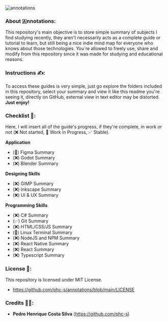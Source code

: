 ![annotations](https://github.com/user-attachments/assets/340144a4-e68a-4653-bf45-70f8b51ea520)
### About 🇦nnotations:
This repository's main objective is to store simple summary of subjects I find studying recently, they aren't necessarily acts as a complete guide or tutorial to learn, but still being a nice indie mind map for everyone who knows about those technologies. You`re allowed to freely use, share and modify from this repository since it was made for studying and educational reasons.
### Instructions ✍️:
To access these guides is very simple, just go explore the folders included in this repository, select your summary and view it like this readme you're seeing it, directly on GitHub, external view in text editor may be distorted. **Just enjoy!**
### Checklist 📝:

Here, I will insert all of the guide's progress, if they're complete, in work or not (❌ Not started, 🧱 Work in Progress, ✅ Stable).

**Application**

+ (🧱) Figma Summary
+ (❌) Godot Summary
+ (❌) Blender Summary

**Designing Skills**

+ (❌) GIMP Summary
+ (❌) Inkscape Summary
+ (❌) UI & UX Summary

**Programming Skills**

+ (❌) C# Summary
+ (✅) Git Summary
+ (❌) HTML/CSS/JS Summary
+ (🧱) Linux Terminal Summary
+ (❌) NodeJS and NPM Summary
+ (❌) React Native Summary
+ (❌) React Summary
+ (❌) Typescript Summary

### License 📕:
This repository is licensed under MIT License.
+ https://github.com/phc-s/annotations/blob/main/LICENSE
### Credits 👨‍💻:
- **Pedro Henrique Costa Silva** (https://github.com/phc-s) 
